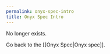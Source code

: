 ```yaml
---
permalink: onyx-spec-intro
title: Onyx Spec Intro
---
```


No longer exists.

Go back to the [[Onyx Spec|Onyx spec]].